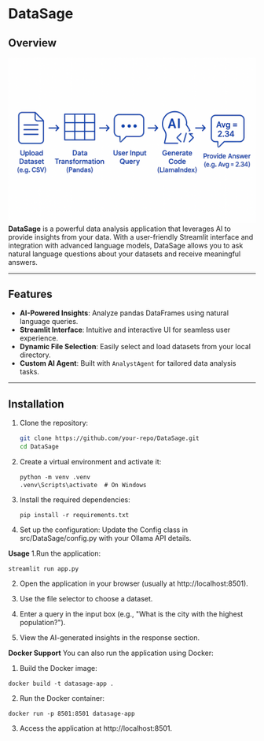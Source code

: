 # DataSage

## Overview
![DataSage Banner](./docs/pro.png)
**DataSage** is a powerful data analysis application that leverages AI to provide insights from your data. With a user-friendly Streamlit interface and integration with advanced language models, DataSage allows you to ask natural language questions about your datasets and receive meaningful answers.

---

## Features

- **AI-Powered Insights**: Analyze pandas DataFrames using natural language queries.
- **Streamlit Interface**: Intuitive and interactive UI for seamless user experience.
- **Dynamic File Selection**: Easily select and load datasets from your local directory.
- **Custom AI Agent**: Built with `AnalystAgent` for tailored data analysis tasks.

---

## Installation

1. Clone the repository:
   ```bash
   git clone https://github.com/your-repo/DataSage.git
   cd DataSage
   ```
2. Create a virtual environment and activate it:
    ```
   python -m venv .venv
    .venv\Scripts\activate  # On Windows
     ```
3. Install the required dependencies:
    ```
    pip install -r requirements.txt
    ```
4. Set up the configuration: Update the Config class in src/DataSage/config.py with your Ollama API details.

**Usage**
1.Run the application:
```
streamlit run app.py
```
2. Open the application in your browser (usually at http://localhost:8501).

3. Use the file selector to choose a dataset.

4. Enter a query in the input box (e.g., "What is the city with the highest population?").

5. View the AI-generated insights in the response section.


**Docker Support**
You can also run the application using Docker:
1. Build the Docker image:
```
docker build -t datasage-app .
```
2. Run the Docker container:
```
docker run -p 8501:8501 datasage-app
```
3. Access the application at http://localhost:8501.



